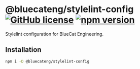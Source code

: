 # @bluecateng/stylelint-config [![GitHub license](https://img.shields.io/badge/license-ISC-blue.svg)](https://github.com/bluecatengineering/stylelint-packages/blob/master/LICENSE) [![npm version](https://img.shields.io/npm/v/@bluecateng/stylelint-config.svg?style=flat)](https://www.npmjs.com/package/@bluecateng/stylelint-config)

Stylelint configuration for BlueCat Engineering.

## Installation

```bash
npm i -D @bluecateng/stylelint-config
```
